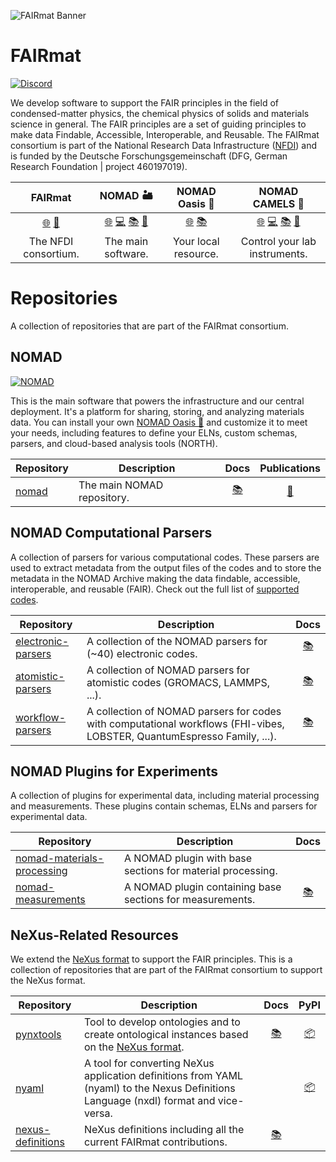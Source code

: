
![FAIRmat Banner](https://github.com/FAIRmat-NFDI/.github/assets/64071335/0625f13f-18ec-47ff-a5ed-f52f0110d553)


# FAIRmat
[![Discord](https://img.shields.io/badge/Discord-Join%20us-navy)](https://discord.gg/su9Vy2am9W)

We develop software to support the FAIR principles in the field of condensed-matter physics, the chemical physics of solids and materials science in general. The FAIR principles are a set of guiding principles to make data Findable, Accessible, Interoperable, and Reusable. The FAIRmat consortium is part of the National Research Data Infrastructure ([NFDI](https://www.nfdi.de/?lang=en)) and is funded by the Deutsche Forschungsgemeinschaft (DFG, German Research Foundation | project 460197019).


<center>

| FAIRmat | NOMAD 🏜️ | NOMAD Oasis 🌴 | NOMAD CAMELS 🐪 |
|:---:|:---:|:---:|:---:|
| [🌐](https://www.fairmat-nfdi.eu/) [📰](https://doi.org/10.1038/s41586-022-04501-x)| [🌐](https://nomad-lab.eu/nomad-lab/) [💻]([#](https://nomad-lab.eu/prod/v1/staging/gui/about/information#iss=https%3A%2F%2Fnomad-lab.eu%2Ffairdi%2Fkeycloak%2Fauth%2Frealms%2Ffairdi_nomad_prod)) [📚](https://nomad-lab.eu/prod/v1/staging/docs/index.html) [📰](https://joss.theoj.org/papers/10.21105/joss.05388)| [🌐](https://nomad-lab.eu/nomad-lab/nomad-oasis.html) [📚](https://nomad-lab.eu/prod/v1/staging/docs/howto/oasis/install.html)| [🌐](https://nomad-lab.eu/nomad-lab/nomad-camels.html) [💻](https://github.com/FAU-LAP/NOMAD-CAMELS) [📚](https://fau-lap.github.io/NOMAD-CAMELS/index.html) [📰](https://arxiv.org/pdf/2402.07548.pdf)|
| The NFDI consortium. | The main software. | Your local resource. | Control your lab instruments. |

</center>

# Repositories

A collection of repositories that are part of the FAIRmat consortium.

## NOMAD
[![NOMAD](https://img.shields.io/badge/Open%20NOMAD-navy)](https://nomad-lab.eu/prod/v1/staging/gui/)

This is the main software that powers the infrastructure and our central deployment. It's a platform for sharing, storing, and analyzing materials data. You can install your own [NOMAD Oasis 🌴](https://nomad-lab.eu/nomad-lab/nomad-oasis.html) and customize it to meet your needs, including features to define your ELNs, custom schemas, parsers, and cloud-based analysis tools (NORTH).


| Repository  | Description                        | Docs                             | Publications |
|-----------------|------------------------------------|:----:|:----:|
| [nomad](https://github.com/nomad-coe/nomad) | The main NOMAD repository. | [📚](https://nomad-lab.eu/prod/v1/staging/docs/) | [📰](https://joss.theoj.org/papers/10.21105/joss.05388) |

## NOMAD Computational Parsers

A collection of parsers for various computational codes. These parsers are used to extract metadata from the output files of the codes and to store the metadata in the NOMAD Archive making the data findable, accessible, interoperable, and reusable (FAIR). Check out the full list of [supported codes](https://nomad-lab.eu/prod/v1/staging/docs/reference/parsers.html).

| Repository  | Description                                                                            | Docs |
|-----------------|----------------------------------------------------------------------------------------|:----:|
| [electronic-parsers](https://github.com/nomad-coe/electronic-parsers) | A collection of the NOMAD parsers for (~40) electronic codes.                         |[📚](https://fairmat-nfdi.github.io/AreaC-DOC/)               |
| [atomistic-parsers](https://github.com/nomad-coe/atomistic-parsers) | A collection of NOMAD parsers for atomistic codes (GROMACS, LAMMPS, ...).             |[📚](https://fairmat-nfdi.github.io/AreaC-DOC/)               |
| [workflow-parsers](https://github.com/nomad-coe/workflow-parsers) | A collection of NOMAD parsers for codes with computational workflows (FHI-vibes, LOBSTER, QuantumEspresso Family, ...). |[📚](https://fairmat-nfdi.github.io/AreaC-DOC/)               |

## NOMAD Plugins for Experiments

A collection of plugins for experimental data, including material processing and measurements. These plugins contain schemas, ELNs and parsers for experimental data.

| Repository  | Description                                                                            | Docs |
|-----------------|----------------------------------------------------------------------------------------|:----:|
| [nomad-materials-processing](https://github.com/FAIRmat-NFDI/nomad-material-processing) | A NOMAD plugin with base sections for material processing.                         |               |
| [nomad-measurements](https://github.com/FAIRmat-NFDI/nomad-measurements) | A NOMAD plugin containing base sections for measurements.            | [📚](https://fairmat-nfdi.github.io/nomad-measurements/)              |

## NeXus-Related Resources

We extend the [NeXus format](https://www.nexusformat.org/) to support the FAIR principles. This is a collection of repositories that are part of the FAIRmat consortium to support the NeXus format.

| Repository  | Description | Docs | PyPI |
|-----------------|-------------|:----:|:----:|
| [pynxtools](https://github.com/FAIRmat-NFDI/pynxtools) | Tool to develop ontologies and to create ontological instances based on the [NeXus format](https://www.nexusformat.org/). | [📚](https://fairmat-nfdi.github.io/pynxtools/) | [📦](https://pypi.org/project/your-package/) |
| [nyaml](https://github.com/FAIRmat-NFDI/nyaml) | A tool for converting NeXus application definitions from YAML (nyaml) to the Nexus Definitions Language (nxdl) format and vice-versa. | | [📦](https://pypi.org/project/nyaml/) |
| [nexus-definitions](https://github.com/FAIRmat-NFDI/nexus-definitions) | NeXus definitions including all the current FAIRmat contributions. | [📚](https://fairmat-nfdi.github.io/nexus_definitions/) |  |
